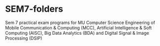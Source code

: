 # SEM7-folders
Sem 7 practical exam programs for MU Computer Science Engineering of Mobile Communication &amp;  Computing (MCC), Artificial Intelligence &amp; Soft Computing (AISC), Big Data Analytics (BDA) and Digital Signal &amp; Image Processing (DSIP)
